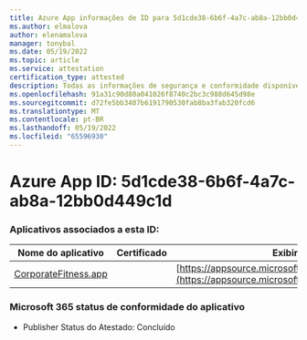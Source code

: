 ```yaml
---
title: Azure App informações de ID para 5d1cde38-6b6f-4a7c-ab8a-12bb0d449c1d
ms.author: elmalova
author: elenamalova
manager: tonybal
ms.date: 05/19/2022
ms.topic: article
ms.service: attestation
certification_type: attested
description: Todas as informações de segurança e conformidade disponíveis para 5d1cde38-6b6f-4a7c-ab8a-12bb0d449c1d.
ms.openlocfilehash: 91a31c90d80a041026f8740c2bc3c988d645d98e
ms.sourcegitcommit: d72fe5bb3407b6191790530fab8ba3fab320fcd6
ms.translationtype: MT
ms.contentlocale: pt-BR
ms.lasthandoff: 05/19/2022
ms.locfileid: "65596930"
---
```

# <a name="azure-app-id-5d1cde38-6b6f-4a7c-ab8a-12bb0d449c1d"></a>Azure App ID: 5d1cde38-6b6f-4a7c-ab8a-12bb0d449c1d


### <a name="apps-associated-with-this-id"></a>Aplicativos associados a esta ID:
| **Nome do aplicativo** | **Certificado** | **Exibir no AppSource** |
|--------------|---------------|-----------------------|
| [CorporateFitness.app](../forward/WA200004093.md) |  | [https://appsource.microsoft.com/product/office/WA200004093](https://appsource.microsoft.com/product/office/WA200004093) |

### <a name="microsoft-365-app-compliance-status"></a>Microsoft 365 status de conformidade do aplicativo
- Publisher Status do Atestado: Concluído
